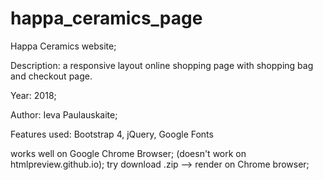 # happa_ceramics_page
Happa Ceramics website;

Description: a responsive layout online shopping page with shopping bag and checkout page.

Year: 2018;

Author: Ieva Paulauskaite;

Features used: Bootstrap 4, jQuery, Google Fonts


works well on Google Chrome Browser; 
(doesn't work on htmlpreview.github.io); 
try download .zip --> render on Chrome browser; 

